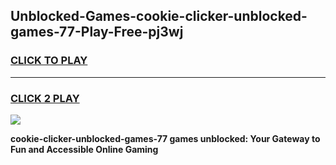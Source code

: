 
## Unblocked-Games-cookie-clicker-unblocked-games-77-Play-Free-pj3wj
<h3>
<a href="https://premium76.site?title=cookie-clicker-unblocked-games-77&ref=10A">CLICK TO PLAY</a></h3>
<hr>

<h3>
<a href="https://premium76.site?title=cookie-clicker-unblocked-games-77&ref=10A">CLICK 2 PLAY</a>
  
</h3>

<a href="https://premium76.site?title=cookie-clicker-unblocked-games-77&ref=10A"><img src="https://clearcache.store/games.png"></a>


**cookie-clicker-unblocked-games-77 games unblocked: Your Gateway to Fun and Accessible Online Gaming**
